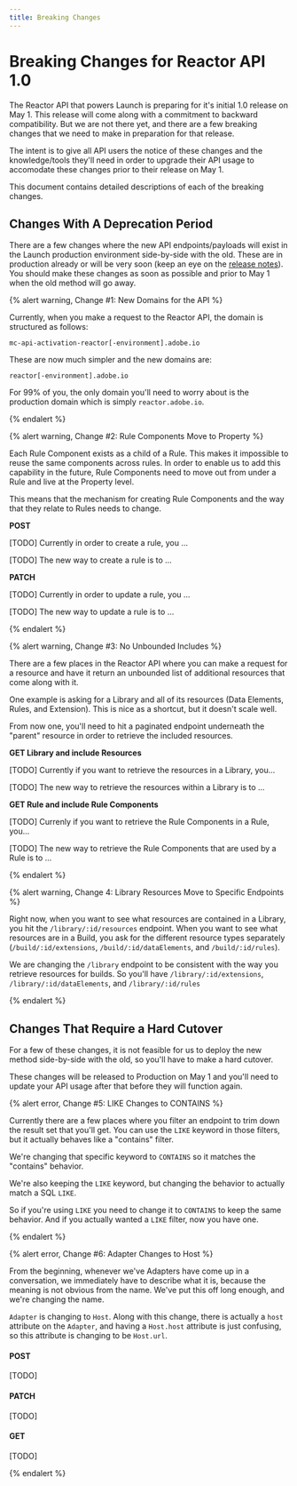 ```yaml
---
title: Breaking Changes
---
```


# Breaking Changes for Reactor API 1.0

The Reactor API that powers Launch is preparing for it's initial 1.0 release on May 1.  This release will come along with a commitment to backward compatibility.  But we are not there yet, and there are a few breaking changes that we need to make in preparation for that release.

The intent is to give all API users the notice of these changes and the knowledge/tools they'll need in order to upgrade their API usage to accomodate these changes prior to their release on May 1.

This document contains detailed descriptions of each of the breaking changes.

## Changes With A Deprecation Period

There are a few changes where the new API endpoints/payloads will exist in the Launch production environment side-by-side with the old.  These are in production already or will be very soon (keep an eye on the [release notes](/api/release-notes/2019-release-notes)).  You should make these changes as soon as possible and prior to May 1 when the old method will go away.

{% alert warning, Change #1: New Domains for the API %}

Currently, when you make a request to the Reactor API, the domain is structured as follows:

`mc-api-activation-reactor[-environment].adobe.io`

These are now much simpler and the new domains are:

`reactor[-environment].adobe.io`

For 99% of you, the only domain you'll need to worry about is the production domain which is simply `reactor.adobe.io`.

{% endalert %}

{% alert warning, Change #2: Rule Components Move to Property %}

Each Rule Component exists as a child of a Rule.  This makes it impossible to reuse the same components across rules.  In order to enable us to add this capability in the future, Rule Components need to move out from under a Rule and live at the Property level.

This means that the mechanism for creating Rule Components and the way that they relate to Rules needs to change.

**POST**

[TODO] Currently in order to create a rule,  you ...

[TODO] The new way to create a rule is to ...

**PATCH**

[TODO] Currently in order to update a rule, you ...

[TODO] The new way to update a rule is to ...

{% endalert %}

{% alert warning, Change #3: No Unbounded Includes %}

There are a few places in the Reactor API where you can make a request for a resource and have it return an unbounded list of additional resources that come along with it.

One example is asking for a Library and all of its resources (Data Elements, Rules, and Extension).  This is nice as a shortcut, but it doesn't scale well.

From now one, you'll need to hit a paginated endpoint underneath the "parent" resource in order to retrieve the included resources.

**GET Library and include Resources**

[TODO] Currently if you want to retrieve the resources in a Library, you...

[TODO] The new way to retrieve the resources within a Library is to ...

**GET Rule and include Rule Components**

[TODO] Currenly if you want to retrieve the Rule Components in a Rule, you...

[TODO] The new way to retrieve the Rule Components that are used by a Rule is to ...

{% endalert %}

{% alert warning, Change 4: Library Resources Move to Specific Endpoints %}

Right now, when you want to see what resources are contained in a Library, you hit the `/library/:id/resources` endpoint.  When you want to see what resources are in a Build, you ask for the different resource types separately (`/build/:id/extensions`, `/build/:id/dataElements`, and `/build/:id/rules`).

We are changing the `/library` endpoint to be consistent with the way you retrieve resources for builds. So you'll have `/library/:id/extensions`, `/library/:id/dataElements`, and `/library/:id/rules`

{% endalert %}

## Changes That Require a Hard Cutover

For a few of these changes, it is not feasible for us to deploy the new method side-by-side with the old, so you'll have to make a hard cutover.

These changes will be released to Production on May 1 and you'll need to update your API usage after that before they will function again.

{% alert error, Change #5: LIKE Changes to CONTAINS %}

Currently there are a few places where you filter an endpoint to trim down the result set that you'll get.  You can use the `LIKE` keyword in those filters, but it actually behaves like a "contains" filter.

We're changing that specific keyword to `CONTAINS` so it matches the "contains" behavior.  

We're also keeping the `LIKE` keyword, but changing the behavior to actually match a SQL `LIKE`.

So if you're using `LIKE` you need to change it to `CONTAINS` to keep the same behavior.  And if you actually wanted a `LIKE` filter, now you have one.

{% endalert %}

{% alert error, Change #6: Adapter Changes to Host %}

From the beginning, whenever we've Adapters have come up in a conversation, we immediately have to describe what it is, because the meaning is not obvious from the name.  We've put this off long enough, and we're changing the name.

`Adapter` is changing to `Host`.  Along with this change, there is actually a `host` attribute on the `Adapter`, and having a `Host.host` attribute is just confusing, so this attribute is changing to be `Host.url`.

#### POST

[TODO]

#### PATCH

[TODO]

#### GET

[TODO]

{% endalert %}